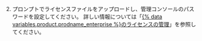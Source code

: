 2. プロンプトでライセンスファイルをアップロードし、管理コンソールのパスワードを設定してください。 詳しい情報については「[{% data variables.product.prodname_enterprise %}のライセンスの管理](/billing/managing-your-license-for-github-enterprise)」を参照してください。
